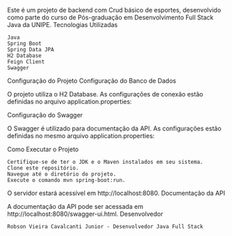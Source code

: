 Este é um projeto de backend com Crud básico de esportes, desenvolvido como parte do curso de Pós-graduação em Desenvolvimento Full Stack Java da UNIPE.
Tecnologias Utilizadas

    Java
    Spring Boot
    Spring Data JPA
    H2 Database
    Feign Client
    Swagger

Configuração do Projeto
Configuração do Banco de Dados

O projeto utiliza o H2 Database. As configurações de conexão estão definidas no arquivo application.properties:

Configuração do Swagger

O Swagger é utilizado para documentação da API. As configurações estão definidas no mesmo arquivo application.properties:

Como Executar o Projeto

    Certifique-se de ter o JDK e o Maven instalados em seu sistema.
    Clone este repositório.
    Navegue até o diretório do projeto.
    Execute o comando mvn spring-boot:run.

O servidor estará acessível em http://localhost:8080.
Documentação da API

A documentação da API pode ser acessada em http://localhost:8080/swagger-ui.html.
Desenvolvedor

    Robson Vieira Cavalcanti Junior - Desenvolvedor Java Full Stack
